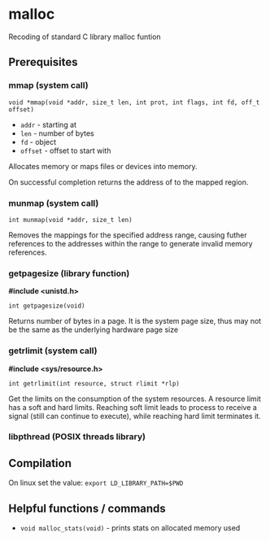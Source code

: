 # malloc
Recoding of standard C library malloc funtion

## Prerequisites

### mmap (system call)

`void *mmap(void *addr, size_t len, int prot, int flags, int fd, off_t offset)`

+ `addr` - starting at
+ `len` - number of bytes
+ `fd` - object
+ `offset` - offset to start with

Allocates memory or maps files or devices into memory.


On successful completion returns the address of to the mapped region.

### munmap (system call)

`int munmap(void *addr, size_t len)`


Removes the mappings for the specified address range, causing futher references to the addresses within the range to generate invalid memory references.

### getpagesize (library function)

**#include <unistd.h>**

`int getpagesize(void)`

Returns number of bytes in a page. It is the system page size, thus may not be the same as the underlying hardware page size

### getrlimit (system call)

**#include <sys/resource.h>**

`int getrlimit(int resource, struct rlimit *rlp)`

Get the limits on the consumption of the system resources. A resource limit has a soft and hard limits. Reaching soft limit leads to process to receive a signal (still can continue to execute), while reaching hard limit terminates it.

### libpthread (POSIX threads library)

## Compilation

On linux set the value:
`export LD_LIBRARY_PATH=$PWD`

## Helpful functions / commands

+ `void malloc_stats(void)` - prints stats on allocated memory used
